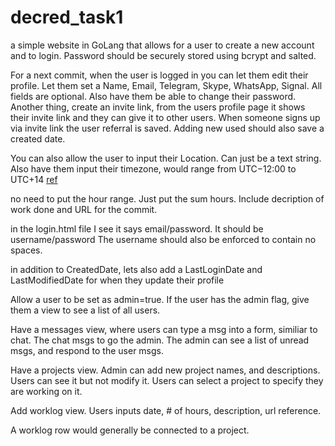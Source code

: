 # decred_task1
a simple website in GoLang that allows for a user to create a new account and to login. Password should be securely stored using bcrypt and salted.

 For a next commit, when the user is logged in you can let them edit their profile. Let them set a Name, Email, Telegram, Skype, WhatsApp, Signal. All fields are optional. Also have them be able to change their password. Another thing, create an invite link, from the users profile page it shows their invite link and they can give it to other users. When someone signs up via invite link the user referral is saved. Adding new used should also save a created date.
 
 You can also allow the user to input their Location. Can just be a text string. Also have them input their timezone, would range from UTC−12:00  to UTC+14   [ref](https://en.wikipedia.org/wiki/List_of_UTC_time_offsets)
 
 no need to put the hour range. Just put the sum hours. Include decription of work done and URL for the commit.
 
 in the login.html file I see it says   email/password.   It should be  username/password
 The username should also be enforced to contain no spaces.
 
 in addition to CreatedDate, lets also add a LastLoginDate and LastModifiedDate for when they update their profile
 
 Allow a user to be set as admin=true. If the user has the admin flag, give them a view to see a list of all users.
 
 Have a messages view, where users can type a msg into a form, similiar to chat. The chat msgs to go the admin. The admin can see a list of unread msgs, and respond to the user msgs.
 
 Have a projects view. Admin can add new project names, and descriptions.  Users can see it but not modify it. Users can select a project to specify they are working on it.
 
 Add worklog view. Users inputs   date, # of hours, description, url reference.
 
 A worklog row would generally be connected to a project.
 
